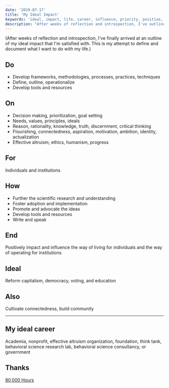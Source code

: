 ```yaml
---
date: '2019-07-17'
title: 'My Ideal Impact'
keywords: 'ideal, impact, life, career, influence, priority, positive, introspection'
description: "After weeks of reflection and introspection, I've outlined my ideal impact. This is my attempt to define and document what I want to do with my life."
---
```


(After weeks of reflection and introspection, I've finally arrived at an outline of my ideal impact that I'm satisfied with. This is my attempt to define and document what I want to do with my life.)

## Do

- Develop frameworks, methodologies, processes, practices, techniques
- Define, outline, operationalize
- Develop tools and resources

## On

- Decision making, prioritization, goal setting
- Needs, values, principles, ideals
- Reason, rationality, knowledge, truth, discernment, critical thinking
- Flourishing, connectedness, aspiration, motivation, ambition, identity, actualization
- Effective altruism, ethics, humanism, progress

## For

Individuals and institutions

## How

- Further the scientific research and understanding
- Foster adoption and implementation
- Promote and advocate the ideas
- Develop tools and resources
- Write and speak

## End

Positively impact and influence the way of living for individuals and the way of operating for institutions

## Ideal

Reform capitalism, democracy, voting, and education

## Also

Cultivate connectedness, build community

---

## My ideal career

Academia, nonprofit, effective altruism organization, foundation, think tank, behavioral science research lab, behavioral science consultancy, or government

## Thanks

[80,000 Hours](https://80000hours.org/)
